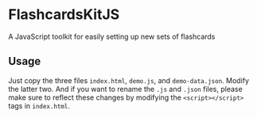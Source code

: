 # FlashcardsKitJS
A JavaScript toolkit for easily setting up new sets of flashcards

## Usage

Just copy the three files `index.html`, `demo.js`, and `demo-data.json`. Modify the latter two. 
And if you want to rename the `.js` and `.json` files, please make sure to reflect these changes by modifying the `<script></script>` tags in `index.html`.
